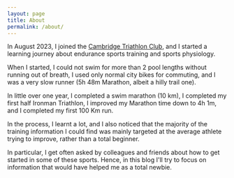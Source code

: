 ```yaml
---
layout: page
title: About
permalink: /about/
---
```


In August 2023, I joined the [Cambridge Triathlon Club](https://www.cambridgetriathlonclub.com/), and I started a learning journey about endurance sports training and sports physiology.

When I started, I could not swim for more than 2 pool lengths without running out of breath, I used only normal city bikes for commuting, and I was a very slow runner (5h 48m Marathon, albeit a hilly trail one).

In little over one year, I completed a swim marathon (10 km), I completed my first half Ironman Triathlon, I improved my Marathon time down to 4h 1m, and I completed my first 100 Km run.

In the process, I learnt a lot, and I also noticed that the majority of the training information I could find was mainly targeted at the average athlete trying to improve, rather than a total beginner.

In particular, I get often asked by colleagues and friends about how to get started in some of these sports. Hence, in this blog I'll try to focus on information that would have helped me as a total newbie.
